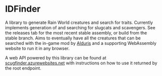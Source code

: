 # IDFinder

A library to generate Rain World creatures and search for traits. Currently implements generation of and searching for slugcats and scavengers. See the releases tab for the most recent stable assembly, or build from the stable branch. Aims to eventually have all the creatures that can be searched with the in-game mod by [Alduris](https://github.com/alduris) and a supporting WebAssembly website to run it in any browser.

A web API powered by this library can be found at [scugfinder.azurewebsites.net](https://scugfinder.azurewebsites.net/) with instructions on how to use it returned by the root endpoint. 
